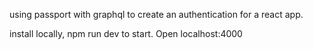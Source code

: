 using passport with graphql to create an authentication for a react app.

install locally, npm run dev to start.  Open localhost:4000